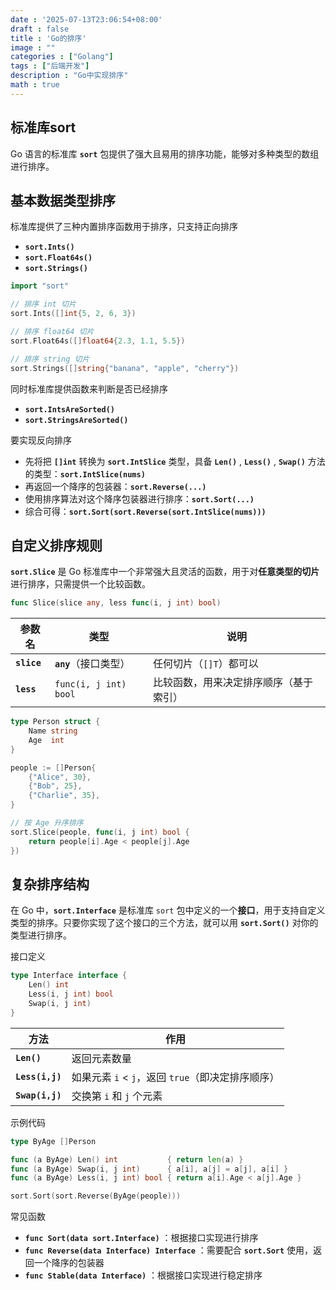```yaml
---
date : '2025-07-13T23:06:54+08:00'
draft : false
title : 'Go的排序'
image : ""
categories : ["Golang"]
tags : ["后端开发"]
description : "Go中实现排序"
math : true
---
```


## 标准库sort

Go 语言的标准库 **`sort`** 包提供了强大且易用的排序功能，能够对多种类型的数组进行排序。

## 基本数据类型排序

标准库提供了三种内置排序函数用于排序，只支持正向排序

- **`sort.Ints()`**
- **`sort.Float64s()`**
- **`sort.Strings()`**

```go
import "sort"

// 排序 int 切片
sort.Ints([]int{5, 2, 6, 3})

// 排序 float64 切片
sort.Float64s([]float64{2.3, 1.1, 5.5})

// 排序 string 切片
sort.Strings([]string{"banana", "apple", "cherry"})
```

同时标准库提供函数来判断是否已经排序

- **`sort.IntsAreSorted()`**
- **`sort.StringsAreSorted()`** 

要实现反向排序

- 先将把 **`[]int`** 转换为 **`sort.IntSlice`** 类型，具备 **`Len()`** , **`Less()`** , **`Swap()`** 方法的类型：**`sort.IntSlice(nums)`**
- 再返回一个降序的包装器：**`sort.Reverse(...)`**
- 使用排序算法对这个降序包装器进行排序：**`sort.Sort(...)`**
- 综合可得：**`sort.Sort(sort.Reverse(sort.IntSlice(nums)))`**

## 自定义排序规则

**`sort.Slice`** 是 Go 标准库中一个非常强大且灵活的函数，用于对**任意类型的切片**进行排序，只需提供一个比较函数。

```go
func Slice(slice any, less func(i, j int) bool)
```

| 参数名      | 类型                  | 说明                                   |
| ----------- | --------------------- | -------------------------------------- |
| **`slice`** | **`any`**（接口类型） | 任何切片（`[]T`）都可以                |
| **`less`**  | `func(i, j int) bool` | 比较函数，用来决定排序顺序（基于索引） |

```go
type Person struct {
    Name string
    Age  int
}

people := []Person{
    {"Alice", 30},
    {"Bob", 25},
    {"Charlie", 35},
}

// 按 Age 升序排序
sort.Slice(people, func(i, j int) bool {
    return people[i].Age < people[j].Age
})

```

## 复杂排序结构

在 Go 中，**`sort.Interface`** 是标准库 `sort` 包中定义的一个**接口**，用于支持自定义类型的排序。只要你实现了这个接口的三个方法，就可以用 **`sort.Sort()`** 对你的类型进行排序。

接口定义

```go
type Interface interface {
    Len() int
    Less(i, j int) bool
    Swap(i, j int)
}
```

| 方法            | 作用                                              |
| --------------- | ------------------------------------------------- |
| **`Len()`**     | 返回元素数量                                      |
| **`Less(i,j)`** | 如果元素 `i` < `j`，返回 `true`（即决定排序顺序） |
| **`Swap(i,j)`** | 交换第 `i` 和 `j` 个元素                          |

示例代码

```go
type ByAge []Person

func (a ByAge) Len() int           { return len(a) }
func (a ByAge) Swap(i, j int)      { a[i], a[j] = a[j], a[i] }
func (a ByAge) Less(i, j int) bool { return a[i].Age < a[j].Age }

sort.Sort(sort.Reverse(ByAge(people)))
```

常见函数

- **`func Sort(data sort.Interface)`** ：根据接口实现进行排序
- **`func Reverse(data Interface) Interface`** ：需要配合 **`sort.Sort`** 使用，返回一个降序的包装器
- **`func Stable(data Interface)`** ：根据接口实现进行稳定排序

